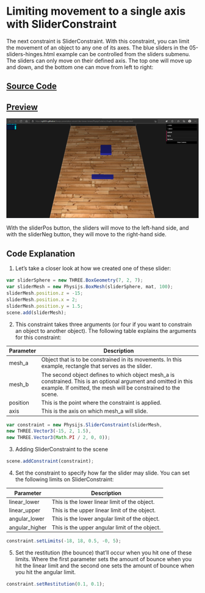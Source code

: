 # Limiting movement to a single axis with SliderConstraint

The next constraint is SliderConstraint. With this constraint, you can limit the movement of an object to any one of its axes. The blue sliders in the 05-sliders-hinges.html example can be controlled from the sliders submenu. The sliders can only move on their defined axis. The top one will move up and down, and the bottom one can move from left to right:

## <a href="https://github.com/cg2021c/threejs-presentation-vincent-dan-teman-teman/blob/main/Physijs/Code/src/chapter-12/js/12-05.js">Source Code</a>  
## <a href="https://cg2021c.github.io/threejs-presentation-vincent-dan-teman-teman/Physijs/Code/src/chapter-12/05-sliders-hinges.html">Preview</a>

![Getting Started](../image/sliderConstraint.png)

With the sliderPos button, the sliders will move to the left-hand side, and with the sliderNeg button, they will move to the right-hand side. 

## Code Explanation

1. Let’s take a closer look at how we created one of these slider:
```js
var sliderSphere = new THREE.BoxGeometry(7, 2, 7);
var sliderMesh = new Physijs.BoxMesh(sliderSphere, mat, 100);
sliderMesh.position.z = -15;
sliderMesh.position.x = 2;
sliderMesh.position.y = 1.5;
scene.add(sliderMesh);
```

2. This constraint takes three arguments (or four if
you want to constrain an object to another object). The following table
explains the arguments for this constraint:

Parameter  | Description  | 
---------|------
mesh_a | Object that is to be constrained in its movements. In this example, rectangle that serves as the slider.
mesh_b | The second object defines to which object mesh_a is constrained. This is an optional argument and omitted in this example. If omitted, the mesh will be constrained to the scene.
position | This is the point where the constraint is applied.
axis | This is the axis on which mesh_a will slide. 

```js
var constraint = new Physijs.SliderConstraint(sliderMesh,
new THREE.Vector3(-15, 2, 1.5),
new THREE.Vector3(Math.PI / 2, 0, 0));
```

3. Adding SliderConstraint to the scene
```js
scene.addConstraint(constraint);
```

4. Set the constraint to specify how far the slider may slide. You can set the following limits on SliderConstraint:

Parameter  | Description  | 
---------|------
linear_lower | This is the lower linear limit of the object.
linear_upper | This is the upper linear limit of the object.
angular_lower | This is the lower angular limit of the object.
angular_higher | This is the upper angular limit of the object.

```js
constraint.setLimits(-18, 18, 0.5, -0, 5);
```

5. Set the restitution (the bounce) that’ll occur when you hit one
of these limits. Where the first parameter sets the amount of bounce when you hit the linear limit and the second one sets the amount of bounce when you hit the angular
limit.
```js
constraint.setRestitution(0.1, 0.1);
```
